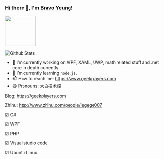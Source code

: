 ### Hi there 👋, I'm [Bravo Yeung](https://geekplayers.com)!

<a title="Hits" target="_blank" href="https://github.com/yanglr/yanglr"><img width="100" height="100" src="https://cdn.jsdelivr.net/gh/yanglr/yanglr.github.io/images/authors/byavatar.jpg"></a>
<br/>

![Github Stats](https://github-readme-stats.vercel.app/api?username=yanglr&show_icons=true)

<!--
**yanglr/yanglr** is a ✨ _special_ ✨ repository because its `README.md` (this file) appears on your GitHub profile.

Here are some ideas to get you started:

- 🔭 I’m currently working on WPF, XAML, UWP, math related stuff and .net core in depth currently.
- 🌱 I’m currently learning `node.js`.
- 👯 
- 🤔 
- 💬 
- 📫 How to reach me: https://www.geekplayers.com
- 😄 Pronouns: 大白技术控
- ⚡ Fun fact: ...
-->

- 🔭 I’m currently working on WPF, XAML, UWP, math related stuff and .net core in depth currently.
- 🌱 I’m currently learning `node.js`.
- 📫 How to reach me: https://www.geekplayers.com
- 😄 Pronouns: 大白技术控

Blog: https://geekplayers.com

Zhihu: http://www.zhihu.com/people/legege007

☑ C# 

☑ WPF

☑ PHP

☑ Visual studio code 

☑ Ubuntu Linux
